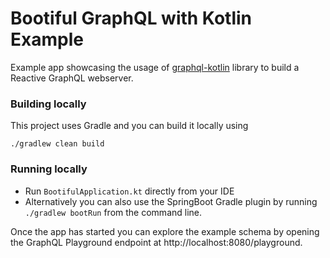 # Bootiful GraphQL with Kotlin Example

Example app showcasing the usage of [graphql-kotlin](https://github.com/ExpediaGroup/graphql-kotlin/) library to build a Reactive GraphQL webserver.

### Building locally

This project uses Gradle and you can build it locally using

```shell script
./gradlew clean build
```

### Running locally

* Run `BootifulApplication.kt` directly from your IDE
* Alternatively you can also use the SpringBoot Gradle plugin by running `./gradlew bootRun` from the command line.

Once the app has started you can explore the example schema by opening the GraphQL Playground endpoint at http://localhost:8080/playground.